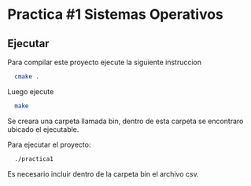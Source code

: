 
# Practica #1 Sistemas Operativos





## Ejecutar

Para compilar este proyecto ejecute la siguiente instruccion

```bash
  cmake .
```

Luego ejecute
```bash
  make
```

Se creara una carpeta llamada bin, dentro de esta carpeta se encontraro ubicado el ejecutable.

Para ejecutar el proyecto:

```bash
  ./practica1
```
Es necesario incluir dentro de la carpeta bin el archivo csv.

